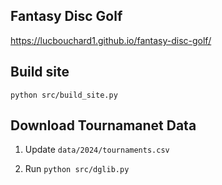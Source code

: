 ## Fantasy Disc Golf

https://lucbouchard1.github.io/fantasy-disc-golf/

## Build site

```
python src/build_site.py
```

## Download Tournamanet Data

1) Update `data/2024/tournaments.csv`

2) Run `python src/dglib.py`
